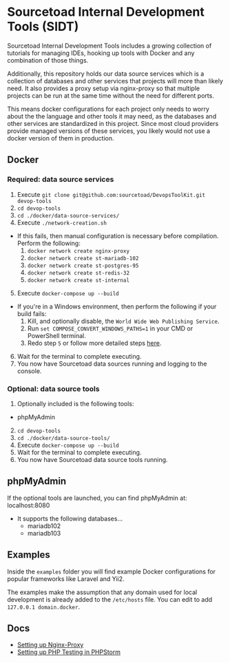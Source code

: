 # Sourcetoad Internal Development Tools (SIDT)

Sourcetoad Internal Development Tools includes a growing collection of tutorials
for managing IDEs, hooking up tools with Docker and any combination of those
things.

Additionally, this repository holds our data source services which is
a collection of databases and other services that projects will more than likely
need. It also provides a proxy setup via nginx-proxy so that multiple projects
can be run at the same time without the need for different ports.

This means docker configurations for each project only needs to worry about the
the language and other tools it may need, as the databases and other services are
standardized in this project. Since most cloud providers provide managed versions
of these services, you likely would not use a docker version of them in production.

## Docker

### Required: data source services
1. Execute `git clone git@github.com:sourcetoad/DevopsToolKit.git devop-tools`
2. `cd devop-tools`
3. `cd ./docker/data-source-services/`
4. Execute `./network-creation.sh`
- If this fails, then manual configuration is necessary before compilation. Perform the following:
   1. `docker network create nginx-proxy`
   2. `docker network create st-mariadb-102`
   3. `docker network create st-postgres-95`
   4. `docker network create st-redis-32`
   5. `docker network create st-internal`
5. Execute `docker-compose up --build`
- If you're in a Windows environment, then perform the following if your build fails:
   1. Kill, and optionally disable, the `World Wide Web Publishing Service`.
   2. Run `set COMPOSE_CONVERT_WINDOWS_PATHS=1` in your CMD or PowerShell terminal.
   3. Redo step `5` or follow more detailed steps [here](https://github.com/docker/compose/issues/4303#issuecomment-379563170).
6. Wait for the terminal to complete executing.
7. You now have Sourcetoad data sources running and logging to the console.

### Optional: data source tools
1. Optionally included is the following tools:
 * phpMyAdmin
2. `cd devop-tools`
3. `cd ./docker/data-source-tools/`
4. Execute `docker-compose up --build`
5. Wait for the terminal to complete executing.
6. You now have Sourcetoad data source tools running.

## phpMyAdmin
If the optional tools are launched, you can find phpMyAdmin at: localhost:8080
  * It supports the following databases...
    * mariadb102
    * mariadb103

## Examples
Inside the `examples` folder you will find example Docker configurations for
popular frameworks like Laravel and Yii2.

The examples make the assumption that any domain used for local development is
already added to the `/etc/hosts` file. You can edit to add `127.0.0.1 domain.docker`.

## Docs
 * [Setting up Nginx-Proxy](docs/nginx-proxy/README.md)
 * [Setting up PHP Testing in PHPStorm](docs/phpstorm-docker/README.md)
